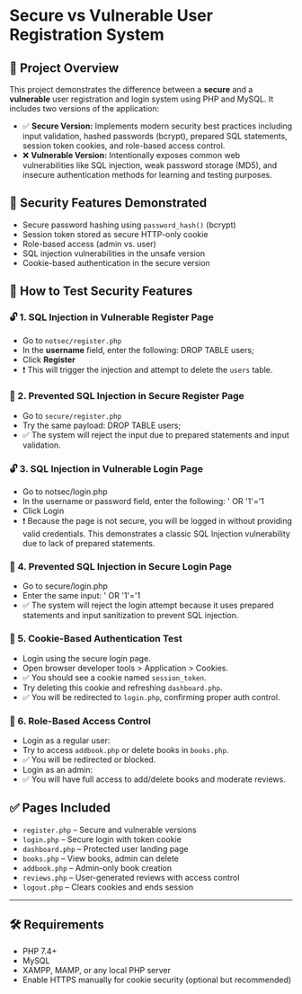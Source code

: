 # Secure vs Vulnerable User Registration System

## 📌 Project Overview

This project demonstrates the difference between a **secure** and a **vulnerable** user registration and login system using PHP and MySQL. It includes two versions of the application:

- ✅ **Secure Version:** Implements modern security best practices including input validation, hashed passwords (bcrypt), prepared SQL statements, session token cookies, and role-based access control.
- ❌ **Vulnerable Version:** Intentionally exposes common web vulnerabilities like SQL injection, weak password storage (MD5), and insecure authentication methods for learning and testing purposes.

## 🔐 Security Features Demonstrated

- Secure password hashing using `password_hash()` (bcrypt)
- Session token stored as secure HTTP-only cookie
- Role-based access (admin vs. user)
- SQL injection vulnerabilities in the unsafe version
- Cookie-based authentication in the secure version

## 🧪 How to Test Security Features

### 🔓 1. SQL Injection in Vulnerable Register Page

- Go to `notsec/register.php`
- In the **username** field, enter the following:
DROP TABLE users;
- Click **Register**
- ❗ This will trigger the injection and attempt to delete the `users` table.

### 🔐 2. Prevented SQL Injection in Secure Register Page

- Go to `secure/register.php`
- Try the same payload:
DROP TABLE users;
- ✅ The system will reject the input due to prepared statements and input validation.


### 🔓 3. SQL Injection in Vulnerable Login Page
- Go to notsec/login.php
- In the username or password field, enter the following:
' OR '1'='1
- Click Login
- ❗ Because the page is not secure, you will be logged in without providing valid credentials. This demonstrates a classic SQL Injection vulnerability due to lack of prepared statements.

### 🔐 4. Prevented SQL Injection in Secure Login Page
- Go to secure/login.php
- Enter the same input:
' OR '1'='1
- ✅ The system will reject the login attempt because it uses prepared statements and input sanitization to prevent SQL injection.


### 🔐 5. Cookie-Based Authentication Test

- Login using the secure login page.
- Open browser developer tools > Application > Cookies.
- ✅ You should see a cookie named `session_token`.
- Try deleting this cookie and refreshing `dashboard.php`.
- ✅ You will be redirected to `login.php`, confirming proper auth control.

### 🔐 6. Role-Based Access Control

- Login as a regular user:
- Try to access `addbook.php` or delete books in `books.php`.
- ✅ You will be redirected or blocked.
- Login as an admin:
- ✅ You will have full access to add/delete books and moderate reviews.

## ✅ Pages Included

- `register.php` – Secure and vulnerable versions
- `login.php` – Secure login with token cookie
- `dashboard.php` – Protected user landing page
- `books.php` – View books, admin can delete
- `addbook.php` – Admin-only book creation
- `reviews.php` – User-generated reviews with access control
- `logout.php` – Clears cookies and ends session

---

## 🛠️ Requirements

- PHP 7.4+
- MySQL
- XAMPP, MAMP, or any local PHP server
- Enable HTTPS manually for cookie security (optional but recommended)

